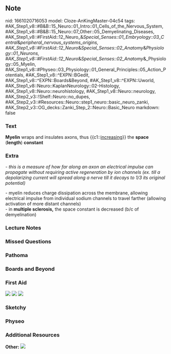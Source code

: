## Note
nid: 1661020716053
model: Cloze-AnKingMaster-04c54
tags: #AK_Step1_v8::#B&B::15_Neuro::01_Intro::01_Cells_of_the_Nervous_System, #AK_Step1_v8::#B&B::15_Neuro::07_Other::05_Demyelinating_Diseases, #AK_Step1_v8::#FirstAid::12_Neuro_&_Special_Senses::01_Embryology::03_Central_&_peripheral_nervous_systems_origins, #AK_Step1_v8::#FirstAid::12_Neuro_&_Special_Senses::02_Anatomy_&_Physiology::01_Neurons, #AK_Step1_v8::#FirstAid::12_Neuro_&_Special_Senses::02_Anatomy_&_Physiology::05_Myelin, #AK_Step1_v8::#Physeo::03_Physiology::01_General_Principles::05_Action_Potentials, #AK_Step1_v8::^EXPN::BGedit, #AK_Step1_v8::^EXPN::Boards&Beyond, #AK_Step1_v8::^EXPN::Uworld, #AK_Step1_v8::Neuro::KaplanNeurology::02-Histology, #AK_Step1_v8::Neuro::neurohistology, #AK_Step1_v8::Neuro::neurology, #AK_Step2_v3::!Shelf::Neuro::no_dupes, #AK_Step2_v3::#Resources::Neuro::step1_neuro::basic_neuro_zanki, #AK_Step2_v3::OG_decks::Zanki_Step_2::Neuro::Basic_Neuro
markdown: false

### Text
<div>
  <b>Myelin</b> wraps and insulates axons, thus
  {{c1::<u>increasing</u>}} the <b>space</b> (<b>length</b>)
  <b>constant</b>
</div>

### Extra
<i>- this is a measure of how far along an axon an electrical
impulse can propagate without requiring active regeneration by ion
channels (ex. till a depolarizing current will spread along a nerve
till it decays to 1/3 its original potential)</i>
<div>
  - myelin reduces charge dissipation across the membrane, allowing
  electrical impulse from individual sodium channels to travel
  farther (allowing activation of more distant channels)
</div>
<div>
  - in <b>multiple sclerosis,</b> the space constant is decreased
  (b/c of demyelination)
</div>

### Lecture Notes


### Missed Questions


### Pathoma


### Boards and Beyond


### First Aid
<img src="tmpklvUs_.png"> <img src="tmpSlDXY3.png"> <img src= 
"tmpYjvCIi.png">

### Sketchy


### Physeo


### Additional Resources
<b>Other:</b> <img src="paste-4470734537622598.png" class=
"resizer">
